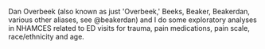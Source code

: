 Dan Overbeek (also known as just 'Overbeek,' Beeks, Beaker, Beakerdan, various other aliases, see @beakerdan) and I do some exploratory analyses in NHAMCES related to ED visits for trauma, pain medications, pain scale, race/ethnicity and age.
